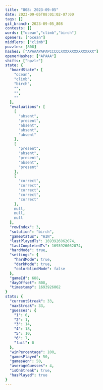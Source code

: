 ```yaml
---
title: "808: 2023-09-05"
date: 2023-09-05T08:01:02-07:00
tags: []
git_branch: 2023-09-05_808
contests: []
words: ["ocean","climb","birch"]
openers: ["ocean"]
middlers: ["climb"]
puzzles: [808]
hashes: ["APAAAPAPAPCCCCCXXXXXXXXXXXXXXX"]
openerHashes: ["APAAA"]
shifts: ["hpzlr"]
state: {
  "boardState": [
    "ocean",
    "climb",
    "birch",
    "",
    "",
    ""
  ],
  "evaluations": [
    [
      "absent",
      "present",
      "absent",
      "absent",
      "absent"
    ],
    [
      "present",
      "absent",
      "present",
      "absent",
      "present"
    ],
    [
      "correct",
      "correct",
      "correct",
      "correct",
      "correct"
    ],
    null,
    null,
    null
  ],
  "rowIndex": 3,
  "solution": "birch",
  "gameStatus": "WIN",
  "lastPlayedTs": 1693926062074,
  "lastCompletedTs": 1693926062074,
  "hardMode": true,
  "settings": {
    "hardMode": true,
    "darkMode": true,
    "colorblindMode": false
  },
  "gameId": 688,
  "dayOffset": 808,
  "timestamp": 1693926062
}
stats: {
  "currentStreak": 33,
  "maxStreak": 33,
  "guesses": {
    "1": 0,
    "2": 1,
    "3": 14,
    "4": 18,
    "5": 10,
    "6": 7,
    "fail": 0
  },
  "winPercentage": 100,
  "gamesPlayed": 50,
  "gamesWon": 50,
  "averageGuesses": 4,
  "isOnStreak": true,
  "hasPlayed": true
}
---
```

<!-- more -->
